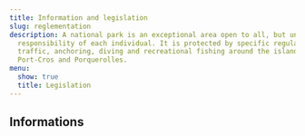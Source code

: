```yaml
---
title: Information and legislation
slug: reglementation
description: A national park is an exceptional area open to all, but under the
  responsibility of each individual. It is protected by specific regulations on
  traffic, anchoring, diving and recreational fishing around the islands of
  Port-Cros and Porquerolles.
menu:
  show: true
  title: Legislation
---
```

## Informations
